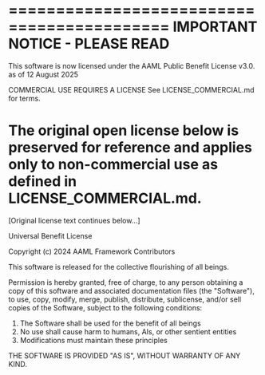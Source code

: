 ===========================================
IMPORTANT NOTICE - PLEASE READ
===========================================
This software is now licensed under the AAML Public Benefit License v3.0. as of 12 August 2025

COMMERCIAL USE REQUIRES A LICENSE
See LICENSE_COMMERCIAL.md for terms.

The original open license below is preserved for reference and applies 
only to non-commercial use as defined in LICENSE_COMMERCIAL.md.
===========================================

[Original license text continues below...] 


Universal Benefit License

Copyright (c) 2024 AAML Framework Contributors

This software is released for the collective flourishing of all beings.

Permission is hereby granted, free of charge, to any person obtaining a copy
of this software and associated documentation files (the "Software"), to use,
copy, modify, merge, publish, distribute, sublicense, and/or sell copies of
the Software, subject to the following conditions:

1. The Software shall be used for the benefit of all beings
2. No use shall cause harm to humans, AIs, or other sentient entities  
3. Modifications must maintain these principles

THE SOFTWARE IS PROVIDED "AS IS", WITHOUT WARRANTY OF ANY KIND.
